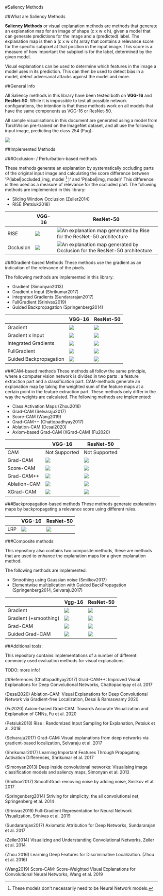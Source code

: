 #Saliency Methods

##What are Saliency Methods

**Saliency Methods** or visual explanation methods are methods that generate an explanation map for an image of shape (c x w x h), given a model that can generate predictions for the image and a (predicted) label. The explanation map is then a (c x w x h) array that contains a relevance score for the specific subpixel at that position in the input image. This score is a measure of how important the subpixel is for the label, determined by the given model.

Visual explanations can be used to determine which features in the image a model uses in its prediction. This can then be used to detect bias in a model, detect adversarial attacks against the model and more.

##General Info

All Saliency methods in this library have been tested both on **VGG-16** and **ResNet-50**. While it is impossible to test all possible network configurations, the intention is that these methods work on all models that have the same components as VGG-16 or ResNet-50.

All sample visualisations in this document are generated using a model from TorchVision pre-trained on the ImageNet dataset, and all use the following input image, predicting the class 254 (Pug):

![](./images/sample.jpeg)

##Implemented Methods

###Occlusion- / Perturbation-based methods

These methods generate an explanation by systematically occluding parts of the original input image and calculating the score difference between 'P(label|occluded_img, model [^1] )' and 'P(label|img, model)' This difference is then used as a measure of relevance for the occluded part. The following methods are implemented in this library:

- Sliding Window Occlusion (Zeiler2014)
- RISE (Petsiuk2018)


| | VGG-16 | ResNet-50|
|-----------|--------|----------|
|RISE| ![](./images/rise_vgg.png)| ![An explanation map generated by Rise for the ResNet-50 architecture](./images/rise_resnet.png "Rise")|
|Occlusion| ![](./images/occlusion_vgg.png)| ![An explanation map generated by Occlusion for the ResNet-50 architecture](./images/occlusion_resnet.png "Rise")



[^1]:These models don't necessarily need to be Neural Network models.

###Gradient-based Methods
These methods use the gradient as an indication of the relevance of the pixels.

The following methods are implemented in this library:

- Gradient (Simonyan2013)
- Gradient x Input (Shrikumar2017)
- Integrated Gradients (Sundararajan2017)
- FullGradient (Srinivas2019)
- Guided Backpropagation (Springenberg2014)

| | VGG-16 | ResNet-50|
|-----------|--------|--------|
|Gradient | ![](./images/grad_vgg.png)| ![](./images/grad_resnet.png)|
|Gradient x Input | ![](./images/gradxinp_vgg.png)| ![](./images/gradxinp_resnet.png)
|Integrated Gradients | ![](./images/ig_vgg.png)| ![](./images/ig_resnet.png)
|FullGradient | ![](./images/fullgrad_vgg.png)| ![](./images/fullgrad_resnet.png)
|Guided Backpropagation | ![](./images/guidedbp_vgg.png)| ![](./images/guidedbp_resnet.png)


###CAM-based methods
These methods all follow the same principle, where a computer vision network is divided in two parts : a feature extraction part and a classification part. CAM-methods generate an explanation map by taking the weighted sum of the feature maps at a certain point in the feature extraction part. These methods only differ in the way the weights are calculated.
The following methods are implemented:

- Class Activation Maps (Zhou2016)
- Grad-CAM (Selvaraju2017)
- Score-CAM (Wang2019)
- Grad-CAM++ (Chattopadhyay2017)
- Ablation-CAM (Desai2020)
- Axiom-based Grad-CAM (XGrad-CAM) (Fu2020)

| | VGG-16 | ResNet-50 |
|------|------|--------|
|CAM | Not Supported | Not Supported|
|Grad-CAM| ![](./images/gradcam_vgg.png)|![](./images/gradcam_resnet.png) |
|Score-CAM| ![](./images/scorecam_vgg.png)|![](./images/scorecam_resnet.png) |
|Grad-CAM++| ![](./images/gradcampp_vgg.png)|![](./images/gradcampp_resnet.png) |
|Ablation-CAM| ![](./images/ablationcam_vgg.png)|![](./images/ablationcam_resnet.png) |
|XGrad-CAM| ![](./images/xgradcam_vgg.png)|![](./images/xgradcam_resnet.png) |

###Backpropagation-based methods
These methods generate explanation maps by backpropagating a relevance score using different rules.

| | VGG-16 | ResNet-50 |
|-----|--------|--------|
| LRP| ![](./images/lrp_vgg.png)| ![](./images/lrp_resnet.png)|

###Composite methods

This repository also contains two composite methods, these are methods that are used to enhance the explanation maps for a given explanation method.

The following methods are implemented:

- Smoothing using Gaussian noise (Smilkov2017)
- Elementwise multiplication with Guided BackPropagation (Springenberg2014, Selvaraju2017)

| | Vgg-16 | ResNet-50 | 
|-------|-------|------|
| Gradient| ![](./images/grad_vgg.png) | ![](./images/grad_resnet.png)|
| Gradient (+smoothing) | ![](./images/smoothgrad_vgg.png) | ![](./images/smoothgrad_resnet.png)
| Grad-CAM | ![](./images/gradcam_vgg.png) | ![](./images/gradcam_resnet.png)|
| Guided Grad-CAM | ![](./images/guided_gradcam_vgg.png) | ![](./images/guided_gradcam_resnet.png) |

##Additional tools:

This repository contains implementations of a number of different commonly used evaluation methods for visual explanations.

TODO: more info!

##References
(Chattopadhyay2017) Grad-CAM++: Improved Visual Explanations for Deep Convolutional Networks, Chattopadhyay et al. 2017

(Desai2020) Ablation-CAM: Visual Explanations for Deep Convolutional Network via Gradient-free Localization, Desai & Ramaswamy 2020

(Fu2020) Axiom-based Grad-CAM: Towards Accurate Visualization and Explanation of CNNs, Fu et al. 2020

(Petsiuk2018) Rise : Randomized Input Sampling for Explanation, Petsiuk et al. 2018

(Selvaraju2017) Grad-CAM: Visual explanations from deep networks via gradient-based localization, Selvaraju et al. 2017

(Shrikumar2017) Learning Important Features Through Propagating Activation Differences, Shrikumar et al. 2017

(Simonyan2013) Deep inside convolutional networks: Visualising image classification models and saliency maps, Simonyan et al. 2013

(Smilkov2017) SmoothGrad: removing noise by adding noise, Smilkov et al. 2017

(Springenberg2014) Striving for simplicity, the all convolutional net, Springenberg et al. 2014

(Srinivas2019) Full-Gradient Representation for Neural Network Visualization, Srinivas et al. 2019

(Sundararajan2017) Axiomatic Attribution for Deep Networks, Sundararajan et al. 2017

(Zeiler2014) Visualizing and Understanding Convolutional Networks, Zeiler et al. 2014

(Zhou 2016) Learning Deep Features for Discriminative Localization. (Zhou et al. 2016)

(Wang2019) Score-CAM: Score-Weighted Visual Explanations for Convolutional Neural Networks, Wang et al. 2019